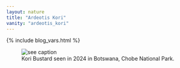```yaml
---
layout: nature
title: "Ardeotis Kori"
vanity: "ardeotis_kori"
---
```


{% include blog_vars.html %}

<figure class="center_children">
  <img src="{{resources_path_nature}}/2024-08-kori-bustard.png" alt="see caption" />
  <figcaption>Kori Bustard seen in 2024 in Botswana, Chobe National Park.</figcaption>
</figure>
